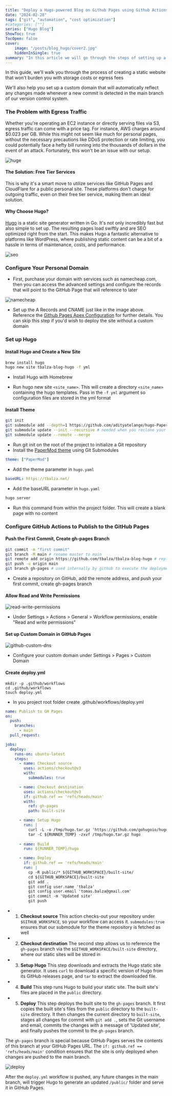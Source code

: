 ```yaml
---
title: "Deploy a Hugo-powered Blog on Github Pages using Github Actions"
date: "2024-02-28"
tags: ["git", "automation", "cost optimization"]
#categories: [""]
series: ["Hugo Blog"]
ShowToc: true
TocOpen: false
cover:
    image: "/posts/blog_hugo/cover2.jpg"
    hiddenInSingle: true
summary: "In this article we will go through the steps of setting up a static website, that will not incur in storage costs or egress fees."
---
```


In this guide, we'll walk you through the process of creating a static website that won't burden you with storage costs or egress fees

We'll also help you set up a custom domain that will automatically reflect any changes made whenever a new commit is detected in the main branch of our version control system.

### The Problem with Egress Traffic

Whether you're operating an EC2 instance or directly serving files via S3, egress traffic can come with a price tag. For instance, AWS charges around $0.023 per GB. While this might not seem like much for personal pages, without the necessary precautions like DDoS protection or rate limiting, you could potentially face a hefty bill running into the thousands of dollars in the event of an attack. Fortunately, this won't be an issue with our setup.

![huge](/posts/blog_hugo/huge_bill.png)

#### The Solution: Free Tier Services

This is why it's a smart move to utilize services like GitHub Pages and CloudFlare for a public personal site. These platforms don't charge for outgoing traffic, even on their free tier service, making them an ideal solution.

#### Why Choose Hugo?

[Hugo](https://github.com/gohugoio/hugo) is a static site generator written in Go. It's not only incredibly fast but also simple to set up. The resulting pages load swiftly and are SEO optimized right from the start. This makes Hugo a fantastic alternative to platforms like WordPress, where publishing static content can be a bit of a hassle in terms of maintenance, costs, and performance.

![seo](/posts/blog_hugo/seo.png)

### Configure Your Personal Domain

- First, purchase your domain with services such as namecheap.com, then you can access the advanced settings and configure the records that will point to the GitHub Page that will reference to later

![namecheap](/posts/blog_hugo/namecheap.png)

- Set up the A Records and CNAME just like in the image above. Reference the [Github Pages Apex Configuration](https://docs.github.com/en/pages/configuring-a-custom-domain-for-your-github-pages-site/managing-a-custom-domain-for-your-github-pages-site#configuring-an-apex-domain) for further details. You can skip this step if you'd wish to deploy the site without a custom domain

### Set up Hugo

#### Install Hugo and Create a New Site

```bash
brew install hugo
hugo new site tbalza-blog-hugo -f yml
```

- Install Hugo with Homebrew

- Run hugo new site `<site_name>`. This will create a directory `<site_name>` containing the hugo templates. Pass in the `-f yml` argument so configuration files are stored in the yml format

#### Install Theme

```bash
git init
git submodule add --depth=1 https://github.com/adityatelange/hugo-PaperMod.git themes/PaperMod
git submodule update --init --recursive # needed when you reclone your repo (submodules may not get cloned automatically)
git submodule update --remote --merge
```
- Run git init on the root of the project to initialize a Git repository
- Install the [PaperMod theme](https://github.com/adityatelange/hugo-PaperMod) using Git Submodules

```yaml
theme: ["PaperMod"]
```
- Add the theme parameter in `hugo.yaml`

```yaml
baseURL: https://tbalza.net/
```
- Add the baseURL parameter in `hugo.yaml`

```bash
hugo server
```
- Run this command from within the project folder. This will create a blank page with no content

### Configure GitHub Actions to Publish to the GitHub Pages

#### Push the First Commit, Create gh-pages Branch

```bash
git commit -m "first commit"
git branch -M main # rename master to main
git remote add origin https://github.com/tbalza/tbalza-blog-hugo # replace with your repo
git push -u origin main
git branch gh-pages # used internally by github to execute the deployment action, will throw error if not created
```
- Create a repository on GitHub, add the remote address, and push your first commit, create gh-pages branch

#### Allow Read and Write Permissions

![read-write-permissions](/posts/blog_hugo/read-write-permissions.png)

- Under Settings > Actions > General > Workflow permissions, enable "Read and write permissions"

#### Set up Custom Domain in GitHub Pages

![github-custom-dns](/posts/blog_hugo/github-custom-dns.png)

- Configure your custom domain under Settings > Pages > Custom Domain

#### Create deploy.yml

```shell
mkdir -p .github/workflows
cd .github/workflows
touch deploy.yml
```
- In you project root folder create .github/workflows/deploy.yml

```yaml
name: Publish to GH Pages
on:
  push:
    branches:
      - main
  pull_request:

jobs:
  deploy:
    runs-on: ubuntu-latest
    steps:
      - name: Checkout source
        uses: actions/checkout@v3
        with:
          submodules: true

      - name: Checkout destination
        uses: actions/checkout@v3
        if: github.ref == 'refs/heads/main'
        with:
          ref: gh-pages
          path: built-site

      - name: Setup Hugo
        run: |
          curl -L -o /tmp/hugo.tar.gz 'https://github.com/gohugoio/hugo/releases/download/v0.123.4/hugo_0.123.4_linux-amd64.tar.gz'
          tar -C ${RUNNER_TEMP} -zxvf /tmp/hugo.tar.gz hugo
          
      - name: Build
        run: ${RUNNER_TEMP}/hugo

      - name: Deploy
        if: github.ref == 'refs/heads/main'
        run: |
          cp -R public/* ${GITHUB_WORKSPACE}/built-site/
          cd ${GITHUB_WORKSPACE}/built-site
          git add .
          git config user.name 'tbalza'
          git config user.email 'tomas.balza@gmail.com'
          git commit -m 'Updated site'
          git push
```

- 1. **Checkout source** This action checks-out your repository under `$GITHUB_WORKSPACE`, so your workflow can access it.
`submodules:true` ensures that our submodule for the theme repository is fetched as well

- 2. **Checkout destination** The second step allows us to reference the `gh-pages` branch via the `$GITHUB_WORKSPACE/built-site` directory, where our static sites will be stored in

- 3. **Setup Hugo** This step downloads and extracts the Hugo static site generator. It uses `curl` to download a specific version of Hugo from its GitHub releases page, and `tar` to extract the downloaded file.

- 4. **Build** This step runs Hugo to build your static site. The built site's files are placed in the `public` directory.

- 5. **Deploy** This step deploys the built site to the `gh-pages` branch. It first copies the built site's files from the `public` directory to the `built-site` directory. It then changes the current directory to `built-site`, stages all changes for commit with `git add .`, sets the Git username and email, commits the changes with a message of 'Updated site', and finally pushes the commit to the `gh-pages` branch. 

The `gh-pages` branch is special because GitHub Pages serves the contents of this branch at your GitHub Pages URL. The `if: github.ref == 'refs/heads/main'` condition ensures that the site is only deployed when changes are pushed to the main branch.

![deploy](/posts/blog_hugo/deploy.png)

After the `deploy.yml` workflow is pushed, any future changes in the main branch, will trigger Hugo to generate an updated `/public/` folder and serve it in GitHub Pages.


